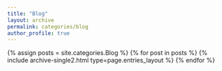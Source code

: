 ```yaml
---
title: "Blog"
layout: archive
permalink: categories/blog
author_profile: true
---
```


{% assign posts = site.categories.Blog %}
{% for post in posts %} {% include archive-single2.html type=page.entries_layout %} {% endfor %}